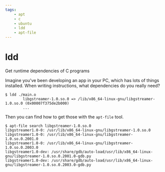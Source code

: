 ```yaml
---
tags:
    - apt
    - c
    - ubuntu
    - ldd
    - apt-file
---
```



# ldd

Get runtime dependencies of C programs

Imagine you've been developing an app in your PC, which has lots of things installed. When writing instructions, what dependencies do you really need?


```
$ ldd ./main.o
        libgstreamer-1.0.so.0 => /lib/x86_64-linux-gnu/libgstreamer-1.0.so.0 (0x00007f375de2b000)
        ...
```

Then you can find how to get those with the `apt-file` tool.
```
$ apt-file search libgstreamer-1.0.so.0
libgstreamer1.0-0: /usr/lib/x86_64-linux-gnu/libgstreamer-1.0.so.0
libgstreamer1.0-0: /usr/lib/x86_64-linux-gnu/libgstreamer-1.0.so.0.2001.0
libgstreamer1.0-0: /usr/lib/x86_64-linux-gnu/libgstreamer-1.0.so.0.2003.0
libgstreamer1.0-dev: /usr/share/gdb/auto-load/usr/lib/x86_64-linux-gnu/libgstreamer-1.0.so.0.2001.0-gdb.py
libgstreamer1.0-dev: /usr/share/gdb/auto-load/usr/lib/x86_64-linux-gnu/libgstreamer-1.0.so.0.2003.0-gdb.py
```


<!-- 

Can you find this through the navigation bar ?

-->
